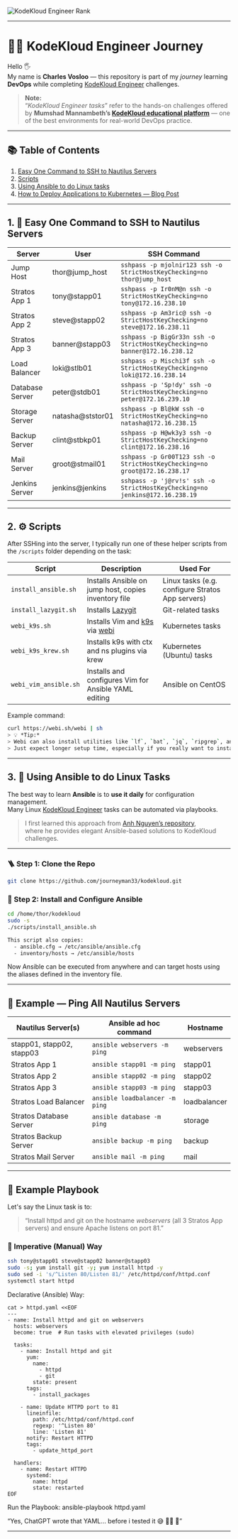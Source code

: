 ![KodeKloud Engineer Rank](https://img.shields.io/badge/KodeKloud_Level-DevOps_Engineer_Level_5-blue?logo=kubernetes)

---

# 🧑‍💻 KodeKloud Engineer Journey

Hello 🖐️  
My name is **Charles Vosloo** — this repository is part of my *journey* learning **DevOps** while completing [KodeKloud Engineer](https://engineer.kodekloud.com/) challenges.

> **Note:**  
> “*KodeKloud Engineer tasks*” refer to the hands-on challenges offered by **Mumshad Mannambeth’s [KodeKloud educational platform](https://kodekloud.com/)** — one of the best environments for real-world DevOps practice.

---

## 📚 Table of Contents
1. [Easy One Command to SSH to Nautilus Servers](#1-easy-one-command-to-ssh-to-nautilus-servers)
2. [Scripts](#2-scripts)
3. [Using Ansible to do Linux tasks](#3-using-ansible-to-do-linux-tasks)
4. [How to Deploy Applications to Kubernetes — Blog Post](https://journeyman33.github.io/hugo-site/)

---

## 1. 🧩 Easy One Command to SSH to Nautilus Servers

| Server | User | SSH Command |
|--------|------|-------------|
| Jump Host | thor@jump_host | `sshpass -p mjolnir123 ssh -o StrictHostKeyChecking=no thor@jump_host` |
| Stratos App 1 | tony@stapp01 | `sshpass -p Ir0nM@n ssh -o StrictHostKeyChecking=no tony@172.16.238.10` |
| Stratos App 2 | steve@stapp02 | `sshpass -p Am3ric@ ssh -o StrictHostKeyChecking=no steve@172.16.238.11` |
| Stratos App 3 | banner@stapp03 | `sshpass -p BigGr33n ssh -o StrictHostKeyChecking=no banner@172.16.238.12` |
| Load Balancer | loki@stlb01 | `sshpass -p Mischi3f ssh -o StrictHostKeyChecking=no loki@172.16.238.14` |
| Database Server | peter@stdb01 | `sshpass -p 'Sp!dy' ssh -o StrictHostKeyChecking=no peter@172.16.239.10` |
| Storage Server | natasha@ststor01 | `sshpass -p Bl@kW ssh -o StrictHostKeyChecking=no natasha@172.16.238.15` |
| Backup Server | clint@stbkp01 | `sshpass -p H@wk3y3 ssh -o StrictHostKeyChecking=no clint@172.16.238.16` |
| Mail Server | groot@stmail01 | `sshpass -p Gr00T123 ssh -o StrictHostKeyChecking=no groot@172.16.238.17` |
| Jenkins Server | jenkins@jenkins | `sshpass -p 'j@rv!s' ssh -o StrictHostKeyChecking=no jenkins@172.16.238.19` |

---

## 2. ⚙️ Scripts

After SSHing into the server, I typically run one of these helper scripts from the `/scripts` folder depending on the task:

| Script | Description | Used For |
|--------|--------------|----------|
| `install_ansible.sh` | Installs Ansible on jump host, copies inventory file | Linux tasks (e.g. configure Stratos App servers) |
| `install_lazygit.sh` | Installs [Lazygit](https://github.com/jesseduffield/lazygit) | Git-related tasks |
| `webi_k9s.sh` | Installs Vim and [k9s](https://k9scli.io/) via [webi](https://webinstall.dev/webi/) | Kubernetes tasks |
| `webi_k9s_krew.sh` | Installs k9s with ctx and ns plugins via krew | Kubernetes (Ubuntu) tasks |
| `webi_vim_ansible.sh` | Installs and configures Vim for Ansible YAML editing | Ansible on CentOS |

Example command:
```bash
curl https://webi.sh/webi | sh
> 💡 *Tip:*  
> Webi can also install utilities like `lf`, `bat`, `jq`, `ripgrep`, and `zoxide`.  
> Just expect longer setup time, especially if you really want to install brew.
```
---

## 3. 🧠 Using Ansible to do Linux Tasks

The best way to learn **Ansible** is to **use it daily** for configuration management.  
Many Linux [KodeKloud Engineer](https://kodekloud-engineer.com/) tasks can be automated via playbooks.

> I first learned this approach from [Anh Nguyen’s repository](https://github.com/ntheanh201/kodekloud-engineer),  
> where he provides elegant Ansible-based solutions to KodeKloud challenges.

---

### 🪜 Step 1: Clone the Repo
```bash
git clone https://github.com/journeyman33/kodekloud.git
```
### 🧰 Step 2: Install and Configure Ansible
```bash
cd /home/thor/kodekloud
sudo -s
./scripts/install_ansible.sh

This script also copies:
  - ansible.cfg → /etc/ansible/ansible.cfg
  - inventory/hosts → /etc/ansible/hosts
```
Now Ansible can be executed from anywhere and can target hosts using the aliases defined in the inventory file.

---

## 📡 Example — Ping All Nautilus Servers

| Nautilus Server(s) | Ansible ad hoc command | Hostname |
|--------------------|------------------------|-----------|
| stapp01, stapp02, stapp03 | `ansible webservers -m ping` | webservers |
| Stratos App 1 | `ansible stapp01 -m ping` | stapp01 |
| Stratos App 2 | `ansible stapp02 -m ping` | stapp02 |
| Stratos App 3 | `ansible stapp03 -m ping` | stapp03 |
| Stratos Load Balancer | `ansible loadbalancer -m ping` | loadbalancer |
| Stratos Database Server | `ansible database -m ping` | storage |
| Stratos Backup Server | `ansible backup -m ping` | backup |
| Stratos Mail Server | `ansible mail -m ping` | mail |

---

## 🧩 Example Playbook

Let's say the Linux task is to:

> “Install httpd and git on the hostname *webservers* (all 3 Stratos App servers) and ensure Apache listens on port 81.”

### 🧱 Imperative (Manual) Way
```bash
ssh tony@stapp01 steve@stapp02 banner@stapp03
sudo -s; yum install git -y; yum install httpd -y
sudo sed -i 's/^Listen 80/Listen 81/' /etc/httpd/conf/httpd.conf
systemctl start httpd

```
Declarative (Ansible) Way:
```
cat > httpd.yaml <<EOF
---
- name: Install httpd and git on webservers
  hosts: webservers
  become: true  # Run tasks with elevated privileges (sudo)

  tasks:
    - name: Install httpd and git
      yum:
        name:
          - httpd
          - git
        state: present
      tags:
        - install_packages

    - name: Update HTTPD port to 81
      lineinfile:
        path: /etc/httpd/conf/httpd.conf
        regexp: '^Listen 80'
        line: 'Listen 81'
      notify: Restart HTTPD
      tags:
        - update_httpd_port

  handlers:
    - name: Restart HTTPD
      systemd:
        name: httpd
        state: restarted
EOF
```
Run the Playbook:
ansible-playbook httpd.yaml


“Yes, ChatGPT wrote that YAML… before i tested it 😅  🧙‍♂️ 📜”



---

